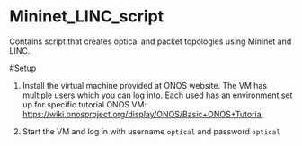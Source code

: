 # Mininet_LINC_script
Contains script that creates optical and packet topologies using Mininet and LINC.


#Setup
1. Install the virtual machine provided at ONOS website. The VM has multiple users which you can log into. Each used has an environment set up for specific tutorial 
ONOS VM: https://wiki.onosproject.org/display/ONOS/Basic+ONOS+Tutorial 

2. Start the VM and log in with username `optical` and password `optical`
  
